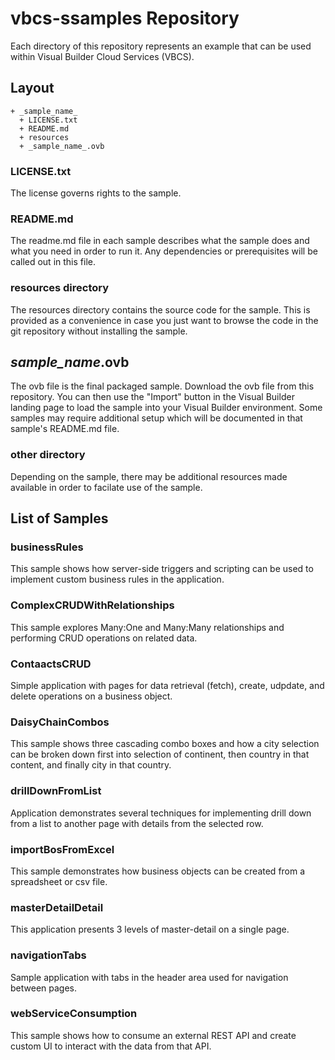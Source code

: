 # vbcs-ssamples Repository

Each directory of this repository represents an example that can be used within Visual Builder Cloud Services (VBCS).

## Layout

```
+ _sample_name_
  + LICENSE.txt
  + README.md
  + resources
  + _sample_name_.ovb
```

### LICENSE.txt

The license governs rights to the sample. 

### README.md

The readme.md file in each sample describes what the sample does and what you need in order to run it. Any dependencies or prerequisites will be called out in this file. 

### resources directory

The resources directory contains the source code for the sample. This is provided as a convenience in case you just want to browse the code in the git repository without installing the sample.

## _sample_name_.ovb

The ovb file is the final packaged sample. Download the ovb file from this repository. You can then use the "Import" button in the Visual Builder landing page to load the sample into your Visual Builder environment. Some samples may require additional setup which will be documented in that sample's README.md file. 

### other directory

Depending on the sample, there may be additional resources made available in order to facilate use of the sample. 

## List of Samples

### businessRules 

This sample shows how server-side triggers and scripting can be used to implement custom business rules in the application.

### ComplexCRUDWithRelationships

This sample explores Many:One and Many:Many relationships and performing CRUD operations on related data.

### ContaactsCRUD

Simple application with pages for data retrieval (fetch), create, udpdate, and delete operations on a business object. 

### DaisyChainCombos

This sample shows three cascading combo boxes and how a city selection can be broken down first into selection of continent, then country in that content, and finally city in that country.

### drillDownFromList

Application demonstrates several techniques for implementing drill down from a list to another page with details from the selected row.

### importBosFromExcel

This sample demonstrates how business objects can be created from a spreadsheet or csv file.

### masterDetailDetail

This application presents 3 levels of master-detail on a single page.

### navigationTabs

Sample application with tabs in the header area used for navigation between pages.

### webServiceConsumption

This sample shows how to consume an external REST API and create custom UI to interact with the data from that API.
